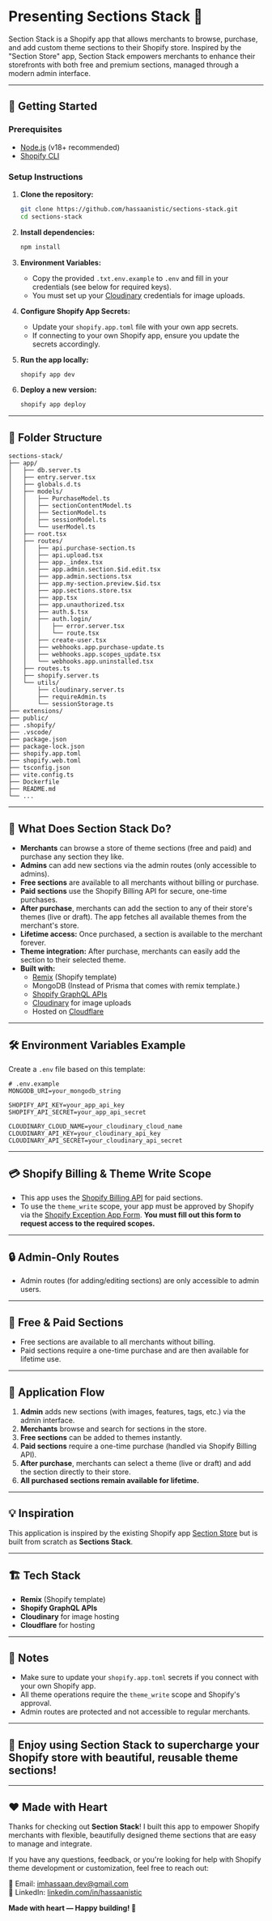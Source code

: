 # Presenting **Sections Stack** 🧩

Section Stack is a Shopify app that allows merchants to browse, purchase, and add custom theme sections to their Shopify store. Inspired by the "Section Store" app, Section Stack empowers merchants to enhance their storefronts with both free and premium sections, managed through a modern admin interface.

---

## 🚀 Getting Started

### **Prerequisites**
- [Node.js](https://nodejs.org/) (v18+ recommended)
- [Shopify CLI](https://shopify.dev/docs/apps/tools/cli/installation)

### **Setup Instructions**

1. **Clone the repository:**
   ```bash
   git clone https://github.com/hassaanistic/sections-stack.git
   cd sections-stack
   ```

2. **Install dependencies:**
   ```bash
   npm install
   ```

3. **Environment Variables:**
   - Copy the provided `.txt.env.example` to `.env` and fill in your credentials (see below for required keys).
   - You must set up your [Cloudinary](https://cloudinary.com/) credentials for image uploads.

4. **Configure Shopify App Secrets:**
   - Update your `shopify.app.toml` file with your own app secrets.
   - If connecting to your own Shopify app, ensure you update the secrets accordingly.

5. **Run the app locally:**
   ```bash
   shopify app dev
   ```

6. **Deploy a new version:**
   ```bash
   shopify app deploy
   ```

---

## 📁 Folder Structure

```text
sections-stack/
├── app/
│   ├── db.server.ts
│   ├── entry.server.tsx
│   ├── globals.d.ts
│   ├── models/
│   │   ├── PurchaseModel.ts
│   │   ├── sectionContentModel.ts
│   │   ├── SectionModel.ts
│   │   ├── sessionModel.ts
│   │   └── userModel.ts
│   ├── root.tsx
│   ├── routes/
│   │   ├── api.purchase-section.ts
│   │   ├── api.upload.tsx
│   │   ├── app._index.tsx
│   │   ├── app.admin.section.$id.edit.tsx
│   │   ├── app.admin.sections.tsx
│   │   ├── app.my-section.preview.$id.tsx
│   │   ├── app.sections.store.tsx
│   │   ├── app.tsx
│   │   ├── app.unauthorized.tsx
│   │   ├── auth.$.tsx
│   │   ├── auth.login/
│   │   │   ├── error.server.tsx
│   │   │   └── route.tsx
│   │   ├── create-user.tsx
│   │   ├── webhooks.app.purchase-update.ts
│   │   ├── webhooks.app.scopes_update.tsx
│   │   └── webhooks.app.uninstalled.tsx
│   ├── routes.ts
│   ├── shopify.server.ts
│   └── utils/
│       ├── cloudinary.server.ts
│       ├── requireAdmin.ts
│       └── sessionStorage.ts
├── extensions/
├── public/
├── .shopify/
├── .vscode/
├── package.json
├── package-lock.json
├── shopify.app.toml
├── shopify.web.toml
├── tsconfig.json
├── vite.config.ts
├── Dockerfile
├── README.md
└── ...
```

---

## 🌟 What Does Section Stack Do?

- **Merchants** can browse a store of theme sections (free and paid) and purchase any section they like.
- **Admins** can add new sections via the admin routes (only accessible to admins).
- **Free sections** are available to all merchants without billing or purchase.
- **Paid sections** use the Shopify Billing API for secure, one-time purchases.
- **After purchase**, merchants can add the section to any of their store's themes (live or draft). The app fetches all available themes from the merchant's store.
- **Lifetime access:** Once purchased, a section is available to the merchant forever.
- **Theme integration:** After purchase, merchants can easily add the section to their selected theme.
- **Built with:**
  - [Remix](https://remix.run/) (Shopify template)
  - MongoDB (Instead of Prisma that comes with remix template.)
  - [Shopify GraphQL APIs](https://shopify.dev/docs/api/admin-graphql)
  - [Cloudinary](https://cloudinary.com/) for image uploads
  - Hosted on [Cloudflare](https://www.cloudflare.com/)

---

## 🛠️ Environment Variables Example

Create a `.env` file based on this template:

```env
# .env.example
MONGODB_URI=your_mongodb_string

SHOPIFY_API_KEY=your_app_api_key
SHOPIFY_API_SECRET=your_app_api_secret

CLOUDINARY_CLOUD_NAME=your_cloudinary_cloud_name
CLOUDINARY_API_KEY=your_cloudinary_api_key
CLOUDINARY_API_SECRET=your_cloudinary_api_secret

```

---

## 💳 Shopify Billing & Theme Write Scope

- This app uses the [Shopify Billing API](https://shopify.dev/docs/api/billing) for paid sections.
- To use the `theme_write` scope, your app must be approved by Shopify via the [Shopify Exception App Form](https://docs.google.com/forms/d/e/1FAIpQLSfZTB1vxFC5d1-GPdqYunWRGUoDcOheHQzfK2RoEFEHrknt5g/viewform). **You must fill out this form to request access to the required scopes.**

---

## 🔒 Admin-Only Routes
- Admin routes (for adding/editing sections) are only accessible to admin users.

---

## 🎁 Free & Paid Sections
- Free sections are available to all merchants without billing.
- Paid sections require a one-time purchase and are then available for lifetime use.

---

## 🛒 Application Flow
1. **Admin** adds new sections (with images, features, tags, etc.) via the admin interface.
2. **Merchants** browse and search for sections in the store.
3. **Free sections** can be added to themes instantly.
4. **Paid sections** require a one-time purchase (handled via Shopify Billing API).
5. **After purchase**, merchants can select a theme (live or draft) and add the section directly to their store.
6. **All purchased sections remain available for lifetime.**

---

## 💡 Inspiration
This application is inspired by the existing Shopify app [Section Store](https://apps.shopify.com/section-factory) but is built from scratch as **Sections Stack**.

---

## 🏗️ Tech Stack
- **Remix** (Shopify template)
- **Shopify GraphQL APIs**
- **Cloudinary** for image hosting
- **Cloudflare** for hosting

---

## 📢 Notes
- Make sure to update your `shopify.app.toml` secrets if you connect with your own Shopify app.
- All theme operations require the `theme_write` scope and Shopify's approval.
- Admin routes are protected and not accessible to regular merchants.

---

## 🙌 Enjoy using **Section Stack** to supercharge your Shopify store with beautiful, reusable theme sections!

---

## ❤️ Made with Heart

Thanks for checking out **Section Stack**! I built this app to empower Shopify merchants with flexible, beautifully designed theme sections that are easy to manage and integrate.

If you have any questions, feedback, or you're looking for help with Shopify theme development or customization, feel free to reach out:

📧 Email: [imhassaan.dev@gmail.com](mailto:imhassaan.dev@gmail.com)  
🔗 LinkedIn: [linkedin.com/in/hassaanistic](https://linkedin.com/in/hassaanistic)

**Made with heart — Happy building! 🚀**

